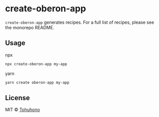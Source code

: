 # create-oberon-app

`create-oberon-app` generates recipes. For a full list of recipes, please see the monorepo README.

## Usage

npx

```sh
npx create-oberon-app my-app
```

yarn

```sh
yarn create oberon-app my-app
```

## License

MIT © [Tohuhono](https://tohuhono.com/)
